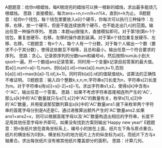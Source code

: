 A题题意：给你n根蜡烛，每K根烧完的蜡烛可以换一根新的蜡烛，求出最多能烧几根蜡烛。
思路：直接模拟，每次ans+=n,n=n/k+n%k，直到n<k为止。
B题题意：给你n个钱包，每个钱包里要放入a[i]个硬币，你每次可以执行三种操作：左移，右移，放一个硬币，但是不能连续放两个硬币，也不能走出[1,n]的范围。输出任意一种操作序列。
思路：本题spj很强大，直接模拟即可。对于第1到第n-1个钱包，重复放硬币、右移。左移的操作直到装满。对于第n个钱包重复放硬币、左移、右移。
C题题意：有n个人，每个人有一个分数，对于每个人输出一个数（要求不小于其分数），使得这些数互不相等，且总和最小。输出任意一个符合要求的序列。
思路：贪心。记录原序列的分数num和编号id，然后按照num从小到大qsort一遍。开一个数组ans记录答案，同时用一个变量k记录目前答案的最大值。若a[i].num!=a[i-1].num，则b[a[i].id]=max(a[i].num,k+1),否则b[a[i].id]=max(b[a[i-1].id],k+1)。同时将b[a[i].id]的值赋值给k。该算法的正确性不难证明。
D题题意：输入四个整数k,x,n,m,字符串s[1]长度为n，字符串s[2]长度为m。对于字符串s[i](i>2,i∈N)有s[i]=s[i-2]+s[i-1]。求出字符串s1,s2，使得s[k]中含有x个'AC'。输出任意一个答案。
思路：如果不考虑字符串首尾相连所产生的'AC'，那么s[k]中的'AC'数量就只与s[1],s[2]中'AC'的数量有关，枚举s[1],s[2]中的'AC'数量，并用斐波那契数列算出s[k]中的'AC'数量ans1.接下来枚举两个字符串的首尾字母分别是A还是C，通过递推算出额外产生的'AC'数量ans2.如果ans1+ans2=x，则可以根据首尾字母以及'AC'数量构造出相应的字符串，长度不足用其他任意字母补齐即可。如果没有找到方案则输出'Happy new year!'
E题题意：把n张纸片放在直角坐标系上，编号小的放在上面，纸片左下角与原点重合。纸片的横坐标为0到k，横坐标为i的地方纸片上方的纵坐标为a[i]，而纸片下方与x轴重合。求出每张纸片没有被其他纸片覆盖部分的面积。
思路：计算几何。


